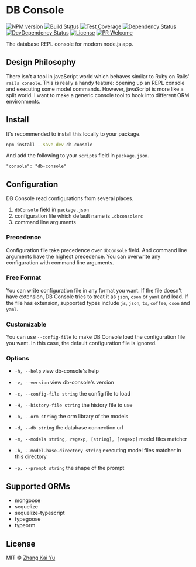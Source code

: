 # DB Console
[![NPM version][npm-image]][npm-url]
[![Build Status][travis-image]][travis-url]
[![Test Coverage][cov-image]][cov-url]
[![Dependency Status][daviddm-image]][daviddm-url]
[![DevDependency Status][daviddm-image-dev]][daviddm-url-dev]
[![License][license-image]][license-url]
[![PR Welcome][pr-image]][pr-url]

The database REPL console for modern node.js app.

## Design Philosophy

There isn't a tool in javaScript world which behaves similar to Ruby on Rails'
`rails console`. This is really a handy feature: opening up an REPL console and
executing some model commands. However, javaScript is more like a split world.
I want to make a generic console tool to hook into different ORM environments.

## Install

It's recommended to install this locally to your package.

```bash
npm install --save-dev db-console
```

And add the following to your `scripts` field in `package.json`.

```
"console": "db-console"
```

## Configuration

DB Console read configurations from several places.

1. `dbConsole` field in `package.json`
2. configuration file which default name is `.dbconsolerc`
3. command line arguments

### Precedence

Configuration file take precedence over `dbConsole` field. And command line
arguments have the highest precedence. You can overwrite any configuration with
command line arguments.

### Free Format

You can write configuration file in any format you want. If the file doesn't
have extension, DB Console tries to treat it as `json`, `cson` or `yaml` and
load. If the file has extension, supported types include `js`, `json`, `ts`,
`coffee`, `cson` and `yaml`.

### Customizable

You can use `--config-file` to make DB Console load the configuration file you
want. In this case, the default configuration file is ignored.

### Options

* `-h, --help`
view db-console's help

* `-v, --version`
view db-console's version

* `-c, --config-file string`
the config file to load

* `-H, --history-file string`
the history file to use

* `-o, --orm string`
the orm library of the models

* `-d, --db string`
the database connection url

* `-m, --models string, regexp, [string], [regexp]`
model files matcher

* `-b, --model-base-directory string`
executing model files matcher in this directory

* `-p, --prompt string`
the shape of the prompt

## Supported ORMs

- mongoose
- sequelize
- sequelize-typescript
- typegoose
- typeorm

## License

MIT © [Zhang Kai Yu][license-url]

[npm-image]: https://badge.fury.io/js/db-console.svg
[npm-url]: https://npmjs.org/package/db-console
[travis-image]: https://travis-ci.org/zhangkaiyulw/db-console.svg?branch=master
[travis-url]: https://travis-ci.org/zhangkaiyulw/db-console
[cov-image]: https://codecov.io/gh/zhangkaiyulw/db-console/branch/master/graph/badge.svg
[cov-url]: https://codecov.io/gh/zhangkaiyulw/db-console
[daviddm-image]: https://david-dm.org/zhangkaiyulw/db-console.svg?theme=shields.io
[daviddm-url]: https://david-dm.org/zhangkaiyulw/db-console
[daviddm-image-dev]: https://david-dm.org/zhangkaiyulw/db-console/dev-status.svg
[daviddm-url-dev]: https://david-dm.org/zhangkaiyulw/db-console?type=dev
[license-image]: https://img.shields.io/github/license/zhangkaiyulw/db-console.svg
[license-url]: https://github.com/zhangkaiyulw/db-console/blob/master/LICENSE
[pr-image]: https://img.shields.io/badge/PRs-welcome-brightgreen.svg
[pr-url]: https://github.com/zhangkaiyulw/db-console/blob/master/CONTRIBUTING.md
